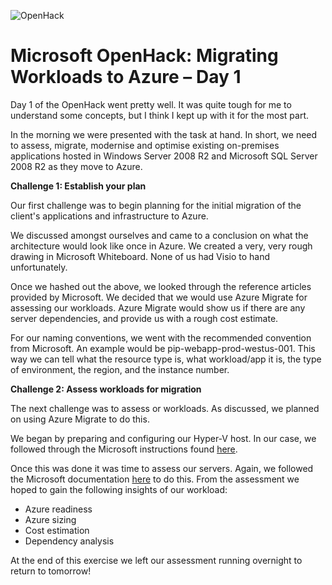 ![OpenHack](https://user-images.githubusercontent.com/53405071/107161942-e8b3ae80-6997-11eb-8616-1de6927dab77.png)

# Microsoft OpenHack: Migrating Workloads to Azure – Day 1

Day 1 of the OpenHack went pretty well. It was quite tough for me to understand some concepts, but I think I kept up with it for the most part.

In the morning we were presented with the task at hand. In short, we need to assess, migrate, modernise and optimise existing on-premises applications hosted in Windows Server 2008 R2 and Microsoft SQL Server 2008 R2 as they move to Azure.

**Challenge 1: Establish your plan**

Our first challenge was to begin planning for the initial migration of the client's applications and infrastructure to Azure. 

We discussed amongst ourselves and came to a conclusion on what the architecture would look like once in Azure. We created a very, very rough drawing in Microsoft Whiteboard. None of us had Visio to hand unfortunately.

Once we hashed out the above, we looked through the reference articles provided by Microsoft. We decided that we would use Azure Migrate for assessing our workloads. Azure Migrate would show us if there are any server dependencies, and provide us with a rough cost estimate.

For our naming conventions, we went with the recommended convention from Microsoft. An example would be pip-webapp-prod-westus-001. This way we can tell what the resource type is, what workload/app it is, the type of environment, the region, and the instance number.

**Challenge 2: Assess workloads for migration**

The next challenge was to assess or workloads. As discussed, we planned on using Azure Migrate to do this. 

We began by preparing and configuring our Hyper-V host. In our case, we followed through the Microsoft instructions found [here](https://docs.microsoft.com/en-gb/azure/migrate/tutorial-discover-hyper-v#prepare-hyper-v-hosts).

Once this was done it was time to assess our servers. Again, we followed the Microsoft documentation [here](https://docs.microsoft.com/en-gb/azure/migrate/tutorial-assess-hyper-v) to do this. From the assessment we hoped to gain the following insights of our workload:
* Azure readiness
* Azure sizing
* Cost estimation
* Dependency analysis

At the end of this exercise we left our assessment running overnight to return to tomorrow!
